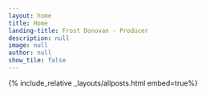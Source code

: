 ```yaml
---
layout: home
title: Home
landing-title: Frost Donovan - Producer
description: null
image: null
author: null
show_tile: false
---
```


{% include_relative _layouts/allposts.html embed=true%}